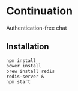 # Continuation

Authentication-free chat

## Installation

    npm install
    bower install
    brew install redis
    redis-server &
    npm start
